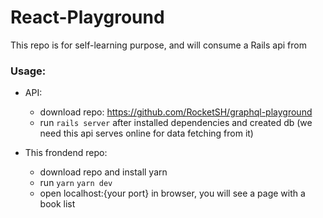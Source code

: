 # React-Playground

This repo is for self-learning purpose, and will consume a Rails api from

### Usage: 
- API:
  - download repo: https://github.com/RocketSH/graphql-playground 
  - run `rails server` after installed dependencies and created db (we need this api serves online for data fetching from it)

- This frondend repo:
  - download repo and install yarn
  - run `yarn` `yarn dev`
  - open localhost:{your port} in browser, you will see a page with a book list
  